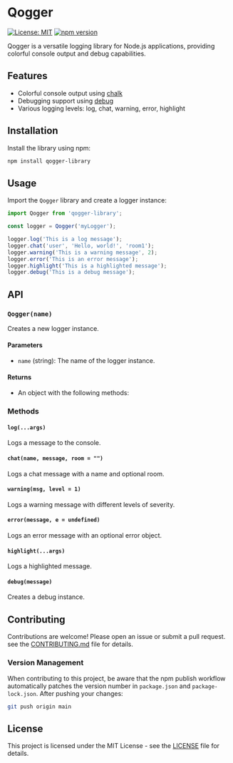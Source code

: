 # Qogger

[![License: MIT](https://img.shields.io/badge/License-MIT-yellow.svg)](https://opensource.org/licenses/MIT)
[![npm version](https://badge.fury.io/js/qogger-library.svg)](https://badge.fury.io/js/qogger-library)

Qogger is a versatile logging library for Node.js applications, providing colorful console output and debug capabilities.

## Features

- Colorful console output using [chalk](https://github.com/chalk/chalk)
- Debugging support using [debug](https://github.com/visionmedia/debug)
- Various logging levels: log, chat, warning, error, highlight

## Installation

Install the library using npm:

```bash
npm install qogger-library
```

## Usage

Import the `Qogger` library and create a logger instance:

```javascript
import Qogger from 'qogger-library';

const logger = Qogger('myLogger');

logger.log('This is a log message');
logger.chat('user', 'Hello, world!', 'room1');
logger.warning('This is a warning message', 2);
logger.error('This is an error message');
logger.highlight('This is a highlighted message');
logger.debug('This is a debug message');
```

## API

### `Qogger(name)`

Creates a new logger instance.

#### Parameters

- `name` (string): The name of the logger instance.

#### Returns

- An object with the following methods:

### Methods

#### `log(...args)`

Logs a message to the console.

#### `chat(name, message, room = "")`

Logs a chat message with a name and optional room.

#### `warning(msg, level = 1)`

Logs a warning message with different levels of severity.

#### `error(message, e = undefined)`

Logs an error message with an optional error object.

#### `highlight(...args)`

Logs a highlighted message.

#### `debug(message)`

Creates a debug instance.

## Contributing

Contributions are welcome! Please open an issue or submit a pull request. see the [CONTRIBUTING.md](CONTRIBUTING.md) file for details.

### Version Management

When contributing to this project, be aware that the npm publish workflow automatically patches the version number in `package.json` and `package-lock.json`. After pushing your changes:

```bash
git push origin main
```

## License

This project is licensed under the MIT License - see the [LICENSE](LICENSE) file for details.
